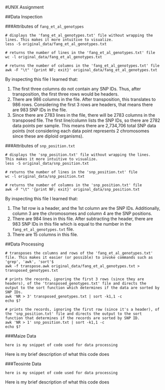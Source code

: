 #UNIX Assignment

##Data Inspection

###Attributes of `fang_et_al_genotypes`

```
# displays the 'fang_et_al_genotypes.txt' file without wrapping the lines. This makes it more intuitive to visualize.
less -S original_data/fang_et_al_genotypes.txt

# returns the number of lines in the 'fang_et_al_genotypes.txt' file
wc -l original_data/fang_et_al_genotypes.txt

# returns the number of columns in the 'fang_et_al_genotypes.txt' file
awk -F "\t" '{print NF; exit}' original_data/fang_et_al_genotypes.txt
```

By inspecting this file I learned that:

1. The first three columns do not contain any SNP IDs. Thus, after transposition, the first three rows would be headers.
2. There are 986 columns in the file. After transposition, this translates to 986 rows. Considering the first 3 rows are headers, that means there are 983 SNP IDs in the file.
3. Since there are 2783 lines in the file, there will be 2783 columns in the transposed file. The first line/column lists the SNP IDs, so there are 2782 data points per sample. This means there are 2,734,706 total SNP data points (not considering each data point represents 2 chromosomes since these are diploid organisms).

###Attributes of `snp_position.txt`

```
# displays the 'snp_position.txt' file without wrapping the lines. This makes it more intuitive to visualize.
less -S original_data/snp_position.txt

# returns the number of lines in the 'snp_position.txt' file
wc -l original_data/snp_position.txt

# returns the number of columns in the 'snp_position.txt' file
awk -F "\t" '{print NF; exit}' original_data/snp_position.txt
```

By inspecting this file I learned that:

1. The 1st row is a header, and the 1st column are the SNP IDs. Additionally, column 3 are the chromosomes and column 4 are the SNP positions.
2. There are 984 lines in this file. After subtracting the header, there are 983 SNP IDs in this file which is equal to the number in the `fang_et_al_genotypes.txt` file.
3. There are 15 columns in this file.

##Data Processing

```
# transposes the columns and rows of the 'fang_et_al_genotypes.txt' file. This makes it easier (or possible) to invoke commands such as 'grep', 'awk', 'sort'$
awk -f transpose.awk original_data/fang_et_al_genotypes.txt > transposed_genotypes.txt

# prints the records, ignoring the first 3 rows (since they are headers), of the 'transposed_genotypes.txt' file and directs the output to the sort function which determines if the data are sorted by SNP IDs. 
awk 'NR > 3' transposed_genotypes.txt | sort -k1,1 -c
echo $?

# prints the records, ignoring the first row (since it's a header), of the 'snp_position.txt' file and directs the output to the sort function that determines if the records are sorted by SNP ID.
awk 'NR > 1' snp_position.txt | sort -k1,1 -c
echo $?
```

###Maize Data

```
here is my snippet of code used for data processing
```

Here is my brief description of what this code does


###Teosinte Data

```
here is my snippet of code used for data processing
```

Here is my brief description of what this code does
